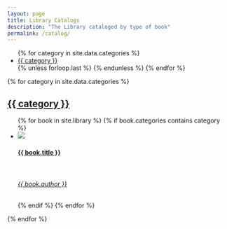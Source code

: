 ```yaml
---
layout: page
title: Library Catalogs
description: "The Library cataloged by type of book"
permalink: /catalog/
---
```

<ul class="entry-meta">
  {% for category in site.data.categories %}
    <li><a href="{{ site.url }}/catalog/#{{ category }}" class="category">{{ category }}</a></li>
    {% unless forloop.last %}
    {% endunless %}
  {% endfor %}
</ul>

{% for category in site.data.categories %}
<h2 id="{{ category }}"><a href="#{{ category }}">{{ category }}</a></h2>
<ul class="book-list">
{% for book in site.library %}
{% if book.categories contains category %}
  <li>
    <a href="{{ site.url }}{{ book.url }}">
      <img src="{{ site.url }}/images/covers/{{ book.image }}" />
      <h4>{{ book.title }}</h4>
      <br />
      <h6>{{ book.author }}</h6>
    </a>
  </li>
{% endif %}
{% endfor %}
</ul>

{% endfor %}

